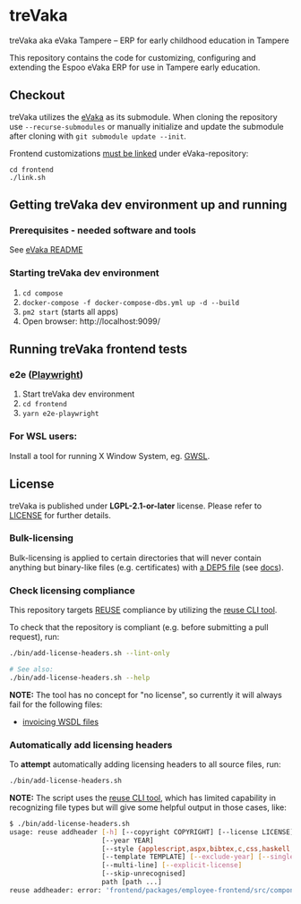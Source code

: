 <!--
SPDX-FileCopyrightText: 2021 City of Tampere

SPDX-License-Identifier: LGPL-2.1-or-later
-->

# treVaka
treVaka aka eVaka Tampere – ERP for early childhood education in Tampere

This repository contains the code for customizing, configuring and extending the Espoo eVaka ERP for use in Tampere early education.

## Checkout

treVaka utilizes the [eVaka](https://github.com/espoon-voltti/evaka) as its submodule. When cloning the repository use `--recurse-submodules` or manually initialize and update the submodule after cloning with `git submodule update --init`.

Frontend customizations [must be linked](frontend/README.md) under eVaka-repository:

    cd frontend
    ./link.sh

## Getting treVaka dev environment up and running

### Prerequisites - needed software and tools
See [eVaka README](evaka/compose/README.md#Dependencies)

### Starting treVaka dev environment
1. `cd compose`
2. `docker-compose -f docker-compose-dbs.yml up -d --build`
3. `pm2 start` (starts all apps)
4. Open browser: http://localhost:9099/

## Running treVaka frontend tests

### e2e ([Playwright](https://playwright.dev/))

1. Start treVaka dev environment
2. `cd frontend`
3. `yarn e2e-playwright`


### For WSL users:

Install a tool for running X Window System, eg. [GWSL](https://www.microsoft.com/en-us/p/gwsl/9nl6kd1h33v3#activetab=pivot:overviewtab).

## License

treVaka is published under **LGPL-2.1-or-later** license. Please refer to
[LICENSE](LICENSE) for further details.

### Bulk-licensing

Bulk-licensing is applied to certain directories that will never contain
anything but binary-like files (e.g. certificates) with
[a DEP5 file](./.reuse/dep5) (see
[docs](https://reuse.software/faq/#bulk-license)).

### Check licensing compliance

This repository targets [REUSE](https://reuse.software/) compliance by utilizing
the [reuse CLI tool](https://git.fsfe.org/reuse/tool).

To check that the repository is compliant (e.g. before submitting a pull
request), run:

```sh
./bin/add-license-headers.sh --lint-only

# See also:
./bin/add-license-headers.sh --help
```

**NOTE:** The tool has no concept for "no license", so currently it will
always fail for the following files:

- [invoicing WSDL files](service/src/main/schema)

### Automatically add licensing headers

To **attempt** automatically adding licensing headers to all source files, run:

```sh
./bin/add-license-headers.sh
```

**NOTE:** The script uses the [reuse CLI tool](https://git.fsfe.org/reuse/tool),
which has limited capability in recognizing file types but will give some
helpful output in those cases, like:

```sh
$ ./bin/add-license-headers.sh
usage: reuse addheader [-h] [--copyright COPYRIGHT] [--license LICENSE]
                       [--year YEAR]
                       [--style {applescript,aspx,bibtex,c,css,haskell,html,jinja,jsx,lisp,m4,ml,python,tex}]
                       [--template TEMPLATE] [--exclude-year] [--single-line]
                       [--multi-line] [--explicit-license]
                       [--skip-unrecognised]
                       path [path ...]
reuse addheader: error: 'frontend/packages/employee-frontend/src/components/voucher-value-decision/VoucherValueDecisionActionBar.tsx' does not have a recognised file extension, please use --style, --explicit-license or --skip-unrecognised
```